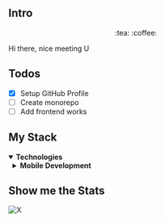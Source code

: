 ## Intro

<p align="center">:tea: :coffee:</p>
Hi there, nice meeting U 

## Todos
- [x] Setup GitHub Profile
- [ ] Create monorepo
- [ ] Add frontend works

## My Stack
<details open>
    <summary><b>Technologies</b></summary>
        <details style="margin-left: 8px;">
            <summary><b>Mobile Development</b></summary>
            <div style="padding-left: 16px;">
                <p>Native Android</p>
                <p>iOS</p>
                <p>Flutter</p>
                <p>React Native</p>
            </div>
        </details>
</details>

## Show me the Stats

![X](https://github-readme-stats.vercel.app/api?username=bobbyliu117&show_icons=true&theme=dracula)
</div>